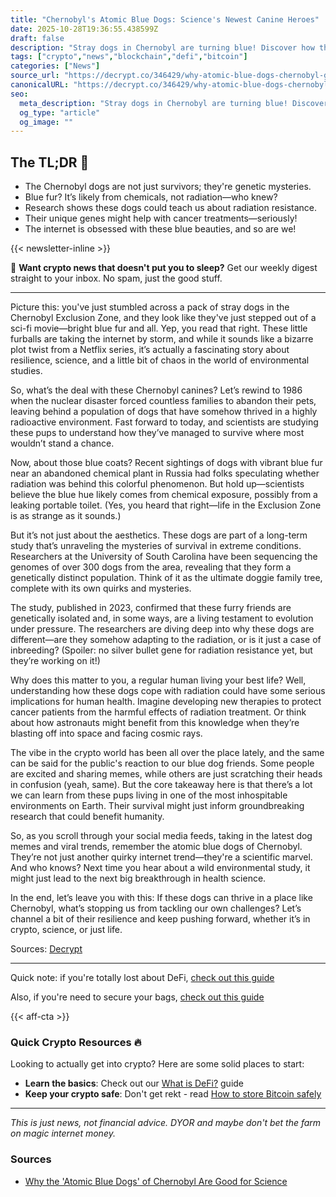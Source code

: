 ```yaml
---
title: "Chernobyl's Atomic Blue Dogs: Science's Newest Canine Heroes"
date: 2025-10-28T19:36:55.438599Z
draft: false
description: "Stray dogs in Chernobyl are turning blue! Discover how these pups help us understand radiation and environmental risks in crypto-like twists."
tags: ["crypto","news","blockchain","defi","bitcoin"]
categories: ["News"]
source_url: "https://decrypt.co/346429/why-atomic-blue-dogs-chernobyl-good-science"
canonicalURL: "https://decrypt.co/346429/why-atomic-blue-dogs-chernobyl-good-science"
seo:
  meta_description: "Stray dogs in Chernobyl are turning blue! Discover how these pups help us understand radiation and environmental risks in crypto-like twists."
  og_type: "article"
  og_image: ""
---
```


## The TL;DR 📝

- The Chernobyl dogs are not just survivors; they're genetic mysteries.
- Blue fur? It’s likely from chemicals, not radiation—who knew?
- Research shows these dogs could teach us about radiation resistance.
- Their unique genes might help with cancer treatments—seriously!
- The internet is obsessed with these blue beauties, and so are we!

{{< newsletter-inline >}}

📧 **Want crypto news that doesn't put you to sleep?** Get our weekly digest straight to your inbox. No spam, just the good stuff.

---

Picture this: you've just stumbled across a pack of stray dogs in the Chernobyl Exclusion Zone, and they look like they've just stepped out of a sci-fi movie—bright blue fur and all. Yep, you read that right. These little furballs are taking the internet by storm, and while it sounds like a bizarre plot twist from a Netflix series, it’s actually a fascinating story about resilience, science, and a little bit of chaos in the world of environmental studies.

So, what’s the deal with these Chernobyl canines? Let’s rewind to 1986 when the nuclear disaster forced countless families to abandon their pets, leaving behind a population of dogs that have somehow thrived in a highly radioactive environment. Fast forward to today, and scientists are studying these pups to understand how they’ve managed to survive where most wouldn’t stand a chance. 

Now, about those blue coats? Recent sightings of dogs with vibrant blue fur near an abandoned chemical plant in Russia had folks speculating whether radiation was behind this colorful phenomenon. But hold up—scientists believe the blue hue likely comes from chemical exposure, possibly from a leaking portable toilet. (Yes, you heard that right—life in the Exclusion Zone is as strange as it sounds.)

But it’s not just about the aesthetics. These dogs are part of a long-term study that’s unraveling the mysteries of survival in extreme conditions. Researchers at the University of South Carolina have been sequencing the genomes of over 300 dogs from the area, revealing that they form a genetically distinct population. Think of it as the ultimate doggie family tree, complete with its own quirks and mysteries.

The study, published in 2023, confirmed that these furry friends are genetically isolated and, in some ways, are a living testament to evolution under pressure. The researchers are diving deep into why these dogs are different—are they somehow adapting to the radiation, or is it just a case of inbreeding? (Spoiler: no silver bullet gene for radiation resistance yet, but they’re working on it!)

Why does this matter to you, a regular human living your best life? Well, understanding how these dogs cope with radiation could have some serious implications for human health. Imagine developing new therapies to protect cancer patients from the harmful effects of radiation treatment. Or think about how astronauts might benefit from this knowledge when they’re blasting off into space and facing cosmic rays. 

The vibe in the crypto world has been all over the place lately, and the same can be said for the public's reaction to our blue dog friends. Some people are excited and sharing memes, while others are just scratching their heads in confusion (yeah, same). But the core takeaway here is that there’s a lot we can learn from these pups living in one of the most inhospitable environments on Earth. Their survival might just inform groundbreaking research that could benefit humanity.

So, as you scroll through your social media feeds, taking in the latest dog memes and viral trends, remember the atomic blue dogs of Chernobyl. They’re not just another quirky internet trend—they're a scientific marvel. And who knows? Next time you hear about a wild environmental study, it might just lead to the next big breakthrough in health science. 

In the end, let’s leave you with this: If these dogs can thrive in a place like Chernobyl, what’s stopping us from tackling our own challenges? Let’s channel a bit of their resilience and keep pushing forward, whether it’s in crypto, science, or just life. 

Sources: [Decrypt](https://decrypt.co/346429/why-atomic-blue-dogs-chernobyl-good-science)

---

Quick note: if you're totally lost about DeFi, [check out this guide](/pages/what-is-defi/)

Also, if you're need to secure your bags, [check out this guide](/pages/how-to-store-bitcoin-safely/)

{{< aff-cta >}}

### Quick Crypto Resources 🔥

Looking to actually get into crypto? Here are some solid places to start:
- **Learn the basics**: Check out our [What is DeFi?](/pages/what-is-defi/) guide
- **Keep your crypto safe**: Don't get rekt - read [How to store Bitcoin safely](/pages/how-to-store-bitcoin-safely/)


---

_This is just news, not financial advice. DYOR and maybe don't bet the farm on magic internet money._

### Sources
- [Why the 'Atomic Blue Dogs' of Chernobyl Are Good for Science](https://decrypt.co/346429/why-atomic-blue-dogs-chernobyl-good-science)

